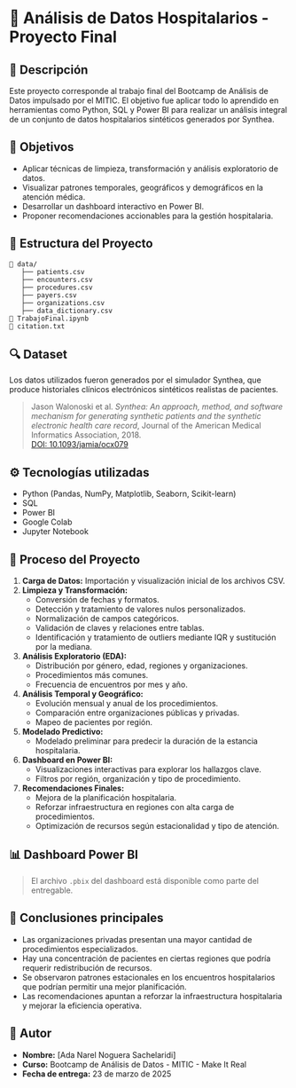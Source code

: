 
# 🏥 Análisis de Datos Hospitalarios - Proyecto Final

## 📘 Descripción

Este proyecto corresponde al trabajo final del Bootcamp de Análisis de Datos impulsado por el MITIC. El objetivo fue aplicar todo lo aprendido en herramientas como Python, SQL y Power BI para realizar un análisis integral de un conjunto de datos hospitalarios sintéticos generados por Synthea.

## 🧠 Objetivos

- Aplicar técnicas de limpieza, transformación y análisis exploratorio de datos.
- Visualizar patrones temporales, geográficos y demográficos en la atención médica.
- Desarrollar un dashboard interactivo en Power BI.
- Proponer recomendaciones accionables para la gestión hospitalaria.

## 📁 Estructura del Proyecto

```
📂 data/
   ├── patients.csv
   ├── encounters.csv
   ├── procedures.csv
   ├── payers.csv
   ├── organizations.csv
   ├── data_dictionary.csv
📘 TrabajoFinal.ipynb
📄 citation.txt
```

## 🔍 Dataset

Los datos utilizados fueron generados por el simulador Synthea, que produce historiales clínicos electrónicos sintéticos realistas de pacientes.

> Jason Walonoski et al. *Synthea: An approach, method, and software mechanism for generating synthetic patients and the synthetic electronic health care record*, Journal of the American Medical Informatics Association, 2018.  
[DOI: 10.1093/jamia/ocx079](https://doi.org/10.1093/jamia/ocx079)

## ⚙️ Tecnologías utilizadas

- Python (Pandas, NumPy, Matplotlib, Seaborn, Scikit-learn)
- SQL
- Power BI
- Google Colab
- Jupyter Notebook

## 🔧 Proceso del Proyecto

1. **Carga de Datos:** Importación y visualización inicial de los archivos CSV.
2. **Limpieza y Transformación:**
   - Conversión de fechas y formatos.
   - Detección y tratamiento de valores nulos personalizados.
   - Normalización de campos categóricos.
   - Validación de claves y relaciones entre tablas.
   - Identificación y tratamiento de outliers mediante IQR y sustitución por la mediana.
3. **Análisis Exploratorio (EDA):**
   - Distribución por género, edad, regiones y organizaciones.
   - Procedimientos más comunes.
   - Frecuencia de encuentros por mes y año.
4. **Análisis Temporal y Geográfico:**
   - Evolución mensual y anual de los procedimientos.
   - Comparación entre organizaciones públicas y privadas.
   - Mapeo de pacientes por región.
5. **Modelado Predictivo:**
   - Modelado preliminar para predecir la duración de la estancia hospitalaria.
6. **Dashboard en Power BI:**
   - Visualizaciones interactivas para explorar los hallazgos clave.
   - Filtros por región, organización y tipo de procedimiento.
7. **Recomendaciones Finales:**
   - Mejora de la planificación hospitalaria.
   - Reforzar infraestructura en regiones con alta carga de procedimientos.
   - Optimización de recursos según estacionalidad y tipo de atención.

## 📊 Dashboard Power BI

> El archivo `.pbix` del dashboard está disponible como parte del entregable.

## 📌 Conclusiones principales

- Las organizaciones privadas presentan una mayor cantidad de procedimientos especializados.
- Hay una concentración de pacientes en ciertas regiones que podría requerir redistribución de recursos.
- Se observaron patrones estacionales en los encuentros hospitalarios que podrían permitir una mejor planificación.
- Las recomendaciones apuntan a reforzar la infraestructura hospitalaria y mejorar la eficiencia operativa.

## 👤 Autor

- **Nombre:** [Ada Narel Noguera Sachelaridi]
- **Curso:** Bootcamp de Análisis de Datos - MITIC - Make It Real
- **Fecha de entrega:** 23 de marzo de 2025
